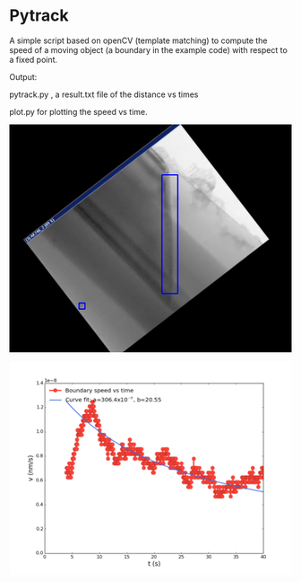 Pytrack
====

A simple script based on openCV (template matching) to compute the speed of a moving object (a boundary in the example code)
with respect to a fixed point. 

Output: 

pytrack.py , a result.txt file of the distance vs times

plot.py for plotting the speed vs time.

![img1](/track-fig.png?raw=true)

![img1](/figure_1.png?raw=true)
